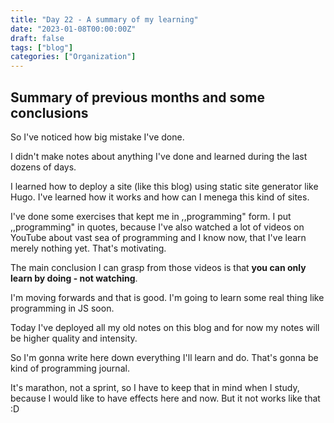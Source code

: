 ```yaml
---
title: "Day 22 - A summary of my learning"
date: "2023-01-08T00:00:00Z"
draft: false
tags: ["blog"]
categories: ["Organization"]
---
```


## Summary of previous months and some conclusions

So I've noticed how big mistake I've done. 

I didn't make notes about anything I've done and learned during the last dozens of days. 

I learned how to deploy a site (like this blog) using static site generator like Hugo. I've learned how it works and how can I menega this kind of sites. 

I've done some exercises that kept me in ,,programming" form. I put ,,programming" in quotes, because I've also watched a lot of videos on YouTube about vast sea of programming and I know now, that I've learn merely nothing yet. That's motivating.

The main conclusion I can grasp from those videos is that **you can only learn by doing - not watching**.

I'm moving forwards and that is good. I'm going to learn some real thing like programming in JS soon.

Today I've deployed all my old notes on this blog and for now my notes will be higher quality and intensity. 

So I'm gonna write here down everything I'll learn and do. That's gonna be kind of programming journal.

It's marathon, not a sprint, so I have to keep that in mind when I study, because I would like to have effects here and now. But it not works like that :D